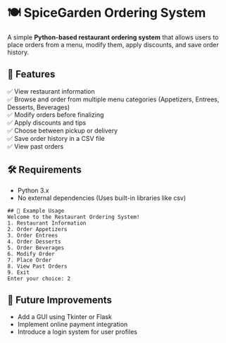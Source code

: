 # 🍽️ SpiceGarden Ordering System  

A simple **Python-based restaurant ordering system** that allows users to place orders from a menu, modify them, apply discounts, and save order history.  

## 🚀 Features  
✅ View restaurant information  
✅ Browse and order from multiple menu categories (Appetizers, Entrees, Desserts, Beverages)  
✅ Modify orders before finalizing  
✅ Apply discounts and tips  
✅ Choose between pickup or delivery  
✅ Save order history in a CSV file  
✅ View past orders  

## 🛠️ Requirements
- Python 3.x
- No external dependencies (Uses built-in libraries like csv)

```
## 📖 Example Usage
Welcome to the Restaurant Ordering System!  
1. Restaurant Information  
2. Order Appetizers  
3. Order Entrees  
4. Order Desserts  
5. Order Beverages  
6. Modify Order  
7. Place Order  
8. View Past Orders  
9. Exit  
Enter your choice: 2

```
## 📝 Future Improvements
- Add a GUI using Tkinter or Flask
- Implement online payment integration
- Introduce a login system for user profiles
